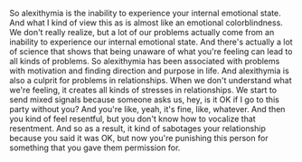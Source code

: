  So alexithymia is the inability to experience your internal emotional state. And what I kind of view this as is almost like an emotional colorblindness. We don't really realize, but a lot of our problems actually come from an inability to experience our internal emotional state. And there's actually a lot of science that shows that being unaware of what you're feeling can lead to all kinds of problems. So alexithymia has been associated with problems with motivation and finding direction and purpose in life. And alexithymia is also a culprit for problems in relationships. When we don't understand what we're feeling, it creates all kinds of stresses in relationships. We start to send mixed signals because someone asks us, hey, is it OK if I go to this party without you? And you're like, yeah, it's fine, like, whatever. And then you kind of feel resentful, but you don't know how to vocalize that resentment. And so as a result, it kind of sabotages your relationship because you said it was OK, but now you're punishing this person for something that you gave them permission for.